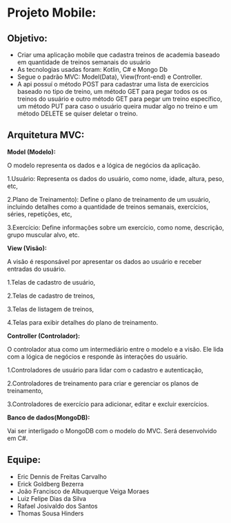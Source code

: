 # Projeto Mobile:

## Objetivo:
- Criar uma aplicação mobile que cadastra treinos de academia baseado em quantidade de treinos semanais do usuário
-  As tecnologias usadas foram: Kotlin, C# e Mongo Db
-  Segue o padrão MVC: Model(Data), View(front-end) e Controller.
-  A api possuí o método POST para cadastrar uma lista de exercicios baseado no tipo de treino, um método GET para pegar todos os os treinos do usuário e outro método GET para pegar um treino específico, um método PUT para caso o usuário queira mudar algo no treino e um método DELETE se quiser deletar o treino.

## Arquitetura MVC:


**Model (Modelo):**

O modelo representa os dados e a lógica de negócios da aplicação.

1.Usuário: Representa os dados do usuário, como nome, idade, altura, peso, etc,

2.Plano de Treinamento): Define o plano de treinamento de um usuário, incluindo detalhes como a quantidade de treinos semanais, exercícios, séries, repetições, etc,

3.Exercício: Define informações sobre um exercício, como nome, descrição, grupo muscular alvo, etc.


**View (Visão):**

A visão é responsável por apresentar os dados ao usuário e receber entradas do usuário.

1.Telas de cadastro de usuário,

2.Telas de cadastro de treinos,

3.Telas de listagem de treinos,

4.Telas para exibir detalhes do plano de treinamento.



**Controller (Controlador):**

O controlador atua como um intermediário entre o modelo e a visão. Ele lida com a lógica de negócios e responde às interações do usuário.

1.Controladores de usuário para lidar com o cadastro e autenticação,

2.Controladores de treinamento para criar e gerenciar os planos de treinamento,

3.Controladores de exercício para adicionar, editar e excluir exercícios.



**Banco de dados(MongoDB):**

Vai ser interligado o MongoDB com o modelo do MVC. Será desenvolvido em C#.



## Equipe:
- Eric Dennis de Freitas Carvalho
- Erick Goldberg Bezerra
- João Francisco de Albuquerque Veiga Moraes
- Luiz Felipe Dias da Silva
- Rafael Josivaldo dos Santos
- Thomas Sousa Hinders    

